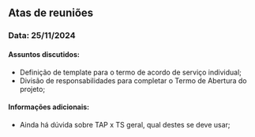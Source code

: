 ## Atas de reuniões


### Data: 25/11/2024

#### Assuntos discutidos:

- Definição de template para o termo de acordo de serviço individual;
- Divisão de responsabilidades para completar o Termo de Abertura do projeto;

#### Informações adicionais:

- Ainda há dúvida sobre TAP x TS geral, qual destes se deve usar;
